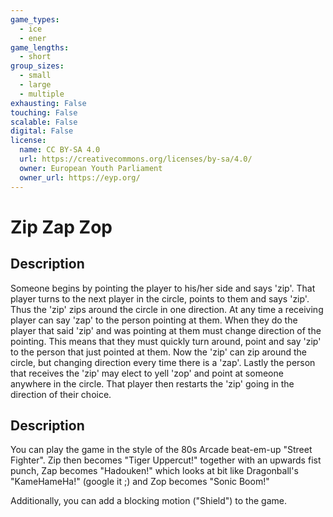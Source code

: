 ```yaml
---
game_types:
  - ice
  - ener
game_lengths:
  - short
group_sizes:
  - small
  - large
  - multiple
exhausting: False
touching: False
scalable: False
digital: False
license:
  name: CC BY-SA 4.0
  url: https://creativecommons.org/licenses/by-sa/4.0/
  owner: European Youth Parliament
  owner_url: https://eyp.org/
---
```

# Zip Zap Zop

## Description
Someone begins by pointing the player to his/her side and says 'zip'. That player turns to the next player in the circle, points to them and says 'zip'. Thus the 'zip' zips around the circle in one direction. At any time a receiving player can say 'zap' to the person pointing at them. When they do the player that said 'zip' and was pointing at them must change direction of the pointing. This means that they must quickly turn around, point and say 'zip' to the person that just pointed at them. Now the 'zip' can zip around the circle, but changing direction every time there is a 'zap'. Lastly the person that receives the 'zip' may elect to yell 'zop' and point at someone anywhere in the circle. That player then restarts the 'zip' going in the direction of their choice.

## Description
You can play the game in the style of the 80s Arcade beat-em-up "Street Fighter". Zip then becomes "Tiger Uppercut!" together with an upwards fist punch, Zap becomes "Hadouken!" which looks at bit like Dragonball's "KameHameHa!" (google it ;) and Zop becomes "Sonic Boom!"

Additionally, you can add a blocking motion ("Shield") to the game.
